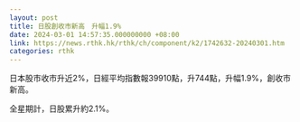 ```yaml
---
layout: post
title: 日股創收市新高　升幅1.9%
date: 2024-03-01 14:57:35.000000000 +08:00
link: https://news.rthk.hk/rthk/ch/component/k2/1742632-20240301.htm
categories: rthk
---
```


日本股市收市升近2%，日經平均指數報39910點，升744點，升幅1.9%，創收市新高。

全星期計，日股累升約2.1%。
